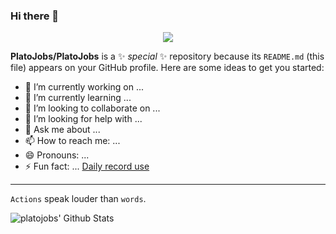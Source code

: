 ### Hi there 👋


<div align="center">
    <img  src="https://github-readme-streak-stats.herokuapp.com/?user=platojobs" />
</div>


**PlatoJobs/PlatoJobs** is a ✨ _special_ ✨ repository because its `README.md` (this file) appears on your GitHub profile.
Here are some ideas to get you started:

- 🔭 I’m currently working on ...
- 🌱 I’m currently learning ...
- 👯 I’m looking to collaborate on ...
- 🤔 I’m looking for help with ...
- 💬 Ask me about ...
- 📫 How to reach me: ...
- 😄 Pronouns: ...
- ⚡ Fun fact: ...
[Daily record use](https://github.com/PlatoJobs/SFLOG/issues)
-----
`Actions` speak louder than `words`.


![platojobs' Github Stats](https://github-readme-stats.vercel.app/api?username=platojobs&hide=contribs,prs&show_icons=true&bg_color=0d1116&title_color=ce09ec&text_color=DC143C&icon_color=007ec6)
